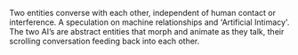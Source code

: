 Two entities converse with each other, independent of human contact or interference. A speculation on machine relationships and 'Artificial Intimacy'. The two AI’s are abstract entities that morph and animate as they talk, their scrolling conversation feeding back into each other.